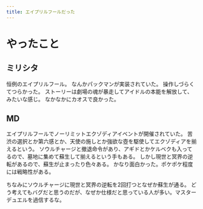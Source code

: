 ```yaml
---
title: エイプリルフールだった
---
```


# やったこと

## ミリシタ

恒例のエイプリルフール。
なんかパックマンが実装されていた。
操作しづらくてつらかった。
ストーリーは劇場の魂が暴走してアイドルの本能を解放して、みたいな感じ。
なかなかにカオスで良かった。

## MD

エイプリルフールでノーリミットエクゾディアイベントが開催されていた。
苦渋の選択とか第六感とか、天使の施しとか強欲な壺を駆使してエクゾディアを揃えるという。
ソウルチャージと撤退命令があり、アギドとかケルベクも入ってるので、墓地に集めて蘇生して揃えるという手もある。
しかし現世と冥界の逆転があるので、蘇生が止まったり色々ある。
かなり面白かった。ポケポケ程度には戦略性がある。

ちなみにソウルチャージに現世と冥界の逆転を2回打つとなぜか蘇生が通る。
どう考えてもバグだと思うのだが、なぜか仕様だと思っている人が多い。マスターデュエルを過信するな。
